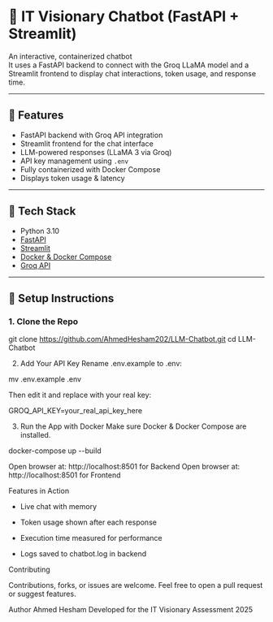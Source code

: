 # 🤖 IT Visionary Chatbot (FastAPI + Streamlit)

An interactive, containerized chatbot  
It uses a FastAPI backend to connect with the Groq LLaMA model and a Streamlit frontend to display chat interactions, token usage, and response time.

---

## 🚀 Features

- FastAPI backend with Groq API integration
- Streamlit frontend for the chat interface
- LLM-powered responses (LLaMA 3 via Groq)
- API key management using `.env`
- Fully containerized with Docker Compose
- Displays token usage & latency

---

## 🧰 Tech Stack

- Python 3.10
- [FastAPI](https://fastapi.tiangolo.com/)
- [Streamlit](https://streamlit.io/)
- [Docker & Docker Compose](https://docs.docker.com/)
- [Groq API](https://console.groq.com/)

---

## 🔧 Setup Instructions

### 1. Clone the Repo

git clone https://github.com/AhmedHesham202/LLM-Chatbot.git
cd LLM-Chatbot

2. Add Your API Key
Rename .env.example to .env:

mv .env.example .env

Then edit it and replace with your real key:

GROQ_API_KEY=your_real_api_key_here

3. Run the App with Docker
Make sure Docker & Docker Compose are installed.

docker-compose up --build

Open browser at: http://localhost:8501 for Backend
Open browser at: http://localhost:8501 for Frontend

Features in Action

- Live chat with memory

- Token usage shown after each response

- Execution time measured for performance

- Logs saved to chatbot.log in backend

Contributing

Contributions, forks, or issues are welcome.
Feel free to open a pull request or suggest features.

Author
Ahmed Hesham
Developed for the IT Visionary Assessment 2025
